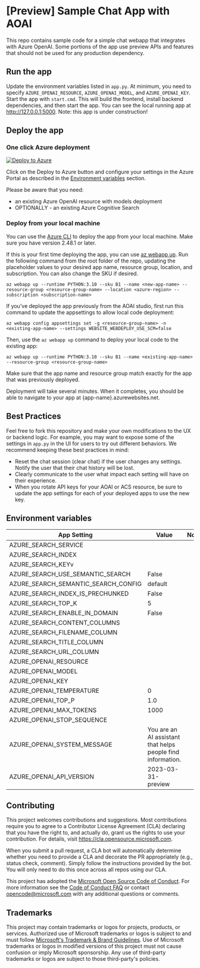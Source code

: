 # [Preview] Sample Chat App with AOAI

This repo contains sample code for a simple chat webapp that integrates with Azure OpenAI. Some portions of the app use preview APIs and features that should not be used for any production dependency.

## Run the app
Update the environment variables listed in `app.py`. At minimum, you need to specify `AZURE_OPENAI_RESOURCE`, `AZURE_OPENAI_MODEL`, and `AZURE_OPENAI_KEY`.
Start the app with `start.cmd`.
This will build the frontend, install backend dependencies, and then start the app.
You can see the local running app at http://127.0.0.1:5000.
Note: this app is under construction!

## Deploy the app

### One click Azure deployment
[![Deploy to Azure](https://aka.ms/deploytoazurebutton)](https://portal.azure.com/#create/Microsoft.Template/uri/https%3A%2F%2Fraw.githubusercontent.com%2Fruoccofabrizio%2Fsample-app-aoai-chatGPT%2Fmain%2Finfrastructure%2Fdeployment.json)

Click on the Deploy to Azure button and configure your settings in the Azure Portal as described in the [Environment variables](#environment-variables) section.

Please be aware that you need:
-   an existing Azure OpenAI resource with models deployment
-   OPTIONALLY - an existing Azure Cognitive Search

### Deploy from your local machine

You can use the [Azure CLI](https://learn.microsoft.com/en-us/cli/azure/install-azure-cli) to deploy the app from your local machine. Make sure you have version 2.48.1 or later.

If this is your first time deploying the app, you can use [az webapp up](https://learn.microsoft.com/en-us/cli/azure/webapp?view=azure-cli-latest#az-webapp-up). Run the following command from the root folder of the repo, updating the placeholder values to your desired app name, resource group, location, and subscription. You can also change the SKU if desired.

`az webapp up --runtime PYTHON:3.10 --sku B1 --name <new-app-name> --resource-group <resource-group-name> --location <azure-region> --subscription <subscription-name>`

If you've deployed the app previously from the AOAI studio, first run this command to update the appsettings to allow local code deployment:

`az webapp config appsettings set -g <resource-group-name> -n <existing-app-name> --settings WEBSITE_WEBDEPLOY_USE_SCM=false`

Then, use the `az webapp up` command to deploy your local code to the existing app:

`az webapp up --runtime PYTHON:3.10 --sku B1 --name <existing-app-name> --resource-group <resource-group-name>`

Make sure that the app name and resource group match exactly for the app that was previously deployed.

Deployment will take several minutes. When it completes, you should be able to navigate to your app at {app-name}.azurewebsites.net.

## Best Practices
Feel free to fork this repository and make your own modifications to the UX or backend logic. For example, you may want to expose some of the settings in `app.py` in the UI for users to try out different behaviors. We recommend keeping these best practices in mind:

- Reset the chat session (clear chat) if the user changes any settings. Notify the user that their chat history will be lost.
- Clearly communicate to the user what impact each setting will have on their experience.
- When you rotate API keys for your AOAI or ACS resource, be sure to update the app settings for each of your deployed apps to use the new key.

## Environment variables

| App Setting | Value | Note |
| --- | --- | ------------- |
|AZURE_SEARCH_SERVICE|||
|AZURE_SEARCH_INDEX|||
|AZURE_SEARCH_KEYv
|AZURE_SEARCH_USE_SEMANTIC_SEARCH|False||
|AZURE_SEARCH_SEMANTIC_SEARCH_CONFIG|default||
|AZURE_SEARCH_INDEX_IS_PRECHUNKED|False||
|AZURE_SEARCH_TOP_K|5||
|AZURE_SEARCH_ENABLE_IN_DOMAIN|False||
|AZURE_SEARCH_CONTENT_COLUMNS|||
|AZURE_SEARCH_FILENAME_COLUMN|||
|AZURE_SEARCH_TITLE_COLUMN|||
|AZURE_SEARCH_URL_COLUMN|||
|AZURE_OPENAI_RESOURCE|||
|AZURE_OPENAI_MODEL|||
|AZURE_OPENAI_KEY|||
|AZURE_OPENAI_TEMPERATURE|0||
|AZURE_OPENAI_TOP_P|1.0||
|AZURE_OPENAI_MAX_TOKENS|1000||
|AZURE_OPENAI_STOP_SEQUENCE|||
|AZURE_OPENAI_SYSTEM_MESSAGE|You are an AI assistant that helps people find information.||
|AZURE_OPENAI_API_VERSION|2023-03-31-preview||


## Contributing

This project welcomes contributions and suggestions.  Most contributions require you to agree to a
Contributor License Agreement (CLA) declaring that you have the right to, and actually do, grant us
the rights to use your contribution. For details, visit https://cla.opensource.microsoft.com.

When you submit a pull request, a CLA bot will automatically determine whether you need to provide
a CLA and decorate the PR appropriately (e.g., status check, comment). Simply follow the instructions
provided by the bot. You will only need to do this once across all repos using our CLA.

This project has adopted the [Microsoft Open Source Code of Conduct](https://opensource.microsoft.com/codeofconduct/).
For more information see the [Code of Conduct FAQ](https://opensource.microsoft.com/codeofconduct/faq/) or
contact [opencode@microsoft.com](mailto:opencode@microsoft.com) with any additional questions or comments.

## Trademarks

This project may contain trademarks or logos for projects, products, or services. Authorized use of Microsoft 
trademarks or logos is subject to and must follow 
[Microsoft's Trademark & Brand Guidelines](https://www.microsoft.com/en-us/legal/intellectualproperty/trademarks/usage/general).
Use of Microsoft trademarks or logos in modified versions of this project must not cause confusion or imply Microsoft sponsorship.
Any use of third-party trademarks or logos are subject to those third-party's policies.
